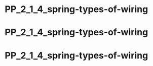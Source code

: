 # PP_2_1_4_spring-types-of-wiring
# PP_2_1_4_spring-types-of-wiring
# PP_2_1_4_spring-types-of-wiring
